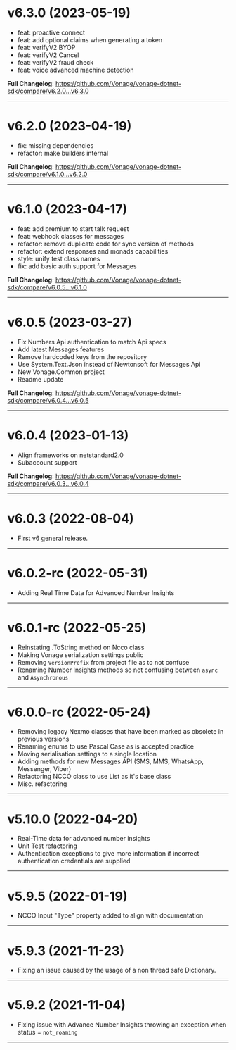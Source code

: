 # v6.3.0 (2023-05-19)

* feat: proactive connect
* feat: add optional claims when generating a token
* feat: verifyV2 BYOP
* feat: verifyV2 Cancel
* feat: verifyV2 fraud check
* feat: voice advanced machine detection

**Full Changelog**: https://github.com/Vonage/vonage-dotnet-sdk/compare/v6.2.0...v6.3.0

---

# v6.2.0 (2023-04-19)

* fix: missing dependencies
* refactor: make builders internal

**Full Changelog**: https://github.com/Vonage/vonage-dotnet-sdk/compare/v6.1.0...v6.2.0

---

# v6.1.0 (2023-04-17)

* feat: add premium to start talk request
* feat: webhook classes for messages
* refactor: remove duplicate code for sync version of methods
* refactor: extend responses and monads capabilities
* style: unify test class names
* fix: add basic auth support for Messages

**Full Changelog**: https://github.com/Vonage/vonage-dotnet-sdk/compare/v6.0.5...v6.1.0

---

# v6.0.5 (2023-03-27)

* Fix Numbers Api authentication to match Api specs
* Add latest Messages features
* Remove hardcoded keys from the repository
* Use System.Text.Json instead of Newtonsoft for Messages Api
* New Vonage.Common project
* Readme update

**Full Changelog**: https://github.com/Vonage/vonage-dotnet-sdk/compare/v6.0.4...v6.0.5

---

# v6.0.4 (2023-01-13)

* Align frameworks on netstandard2.0
* Subaccount support

**Full Changelog**: https://github.com/Vonage/vonage-dotnet-sdk/compare/v6.0.3...v6.0.4

---

# v6.0.3 (2022-08-04)

- First v6 general release.

---

# v6.0.2-rc (2022-05-31)

- Adding Real Time Data for Advanced Number Insights

---

# v6.0.1-rc (2022-05-25)

- Reinstating .ToString method on Ncco class
- Making Vonage serialization settings public
- Removing `VersionPrefix` from project file as to not confuse
- Renaming Number Insights methods so not confusing between `async` and `Asynchronous`

---

# v6.0.0-rc (2022-05-24)

- Removing legacy Nexmo classes that have been marked as obsolete in previous versions
- Renaming enums to use Pascal Case as is accepted practice
- Moving serialisation settings to a single location
- Adding methods for new Messages API (SMS, MMS, WhatsApp, Messenger, Viber)
- Refactoring NCCO class to use List as it's base class
- Misc. refactoring

---

# v5.10.0 (2022-04-20)

- Real-Time data for advanced number insights
- Unit Test refactoring
- Authentication exceptions to give more information if incorrect authentication credentials are supplied

---

# v5.9.5 (2022-01-19)

- NCCO Input "Type" property added to align with documentation

---

# v5.9.3 (2021-11-23)

- Fixing an issue caused by the usage of a non thread safe Dictionary.

---

# v5.9.2 (2021-11-04)

- Fixing issue with Advance Number Insights throwing an exception when status = `not_roaming`

---